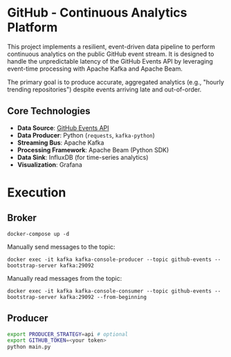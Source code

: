 # GitHub - Continuous Analytics Platform

This project implements a resilient, event-driven data pipeline to perform continuous analytics on the public GitHub event stream. It is designed to handle the unpredictable latency of the GitHub Events API by leveraging event-time processing with Apache Kafka and Apache Beam.

The primary goal is to produce accurate, aggregated analytics (e.g., "hourly trending repositories") despite events arriving late and out-of-order.

## Core Technologies

*   **Data Source**: [GitHub Events API](https://docs.github.com/en/rest/activity/events#list-public-events)
*   **Data Producer**: Python (`requests`, `kafka-python`)
*   **Streaming Bus**: Apache Kafka
*   **Processing Framework**: Apache Beam (Python SDK)
*   **Data Sink**: InfluxDB (for time-series analytics)
*   **Visualization**: Grafana

# Execution

## Broker

```shell
docker-compose up -d
```

Manually send messages to the topic:
```shell
docker exec -it kafka kafka-console-producer --topic github-events --bootstrap-server kafka:29092
```

Manually read messages from the topic:
```shell
docker exec -it kafka kafka-console-consumer --topic github-events --bootstrap-server kafka:29092 --from-beginning
```

## Producer

```bash
export PRODUCER_STRATEGY=api # optional
export GITHUB_TOKEN=<your token>
python main.py
```